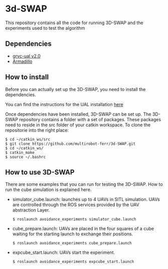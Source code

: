 # 3d-SWAP

This repository contains all the code for running 3D-SWAP and the experiments used to test the algorithm

## Dependencies

 * [grvc-ual v2.0](https://github.com/grvcTeam/grvc-ual)
 * [Armadillo](http://arma.sourceforge.net/download.html)


## How to install

Before you can actually set up the 3D-SWAP, you need to install the dependencies.

You can find the instructions for the UAL installation [here](https://github.com/grvcTeam/grvc-ual/wiki/How-to-build-and-install-grvc-ual)

Once dependencies have been installed, 3D-SWAP can be set up. The 3D-SWAP repository contains a folder with a set of packages. These packages need to reside in the src folder of your catkin workspace. To clone the repositorie into the right place:
       
    $ cd ~/catkin_ws/src
    $ git clone https://github.com/multirobot-ferr/3d-SWAP.git
    $ cd ~/catkin_ws/
    $ catkin_make
    $ source ~/.bashrc


## How to use 3D-SWAP ##

There are some examples that you can run for testing the 3D-SWAP. How to run the cube simulation is explained here.

 * simulator_cube.launch: launches up to 4 UAVs in SITL simulation. UAVs are controlled through the ROS services provided by the UAV abstraction Layer.

    `$ roslaunch avoidance_experiments simulator_cube.launch`   

 * cube_prepare.launch: UAVs are placed in the four squares of a cube waiting for the starting launch to exchange their positions. 

    `$ roslaunch avoidance_experiments cube_prepare.launch`

 * expcube_start.launch: UAVs start the experiment.

     `$ roslaunch avoidance_experiments expcube_start.launch`
